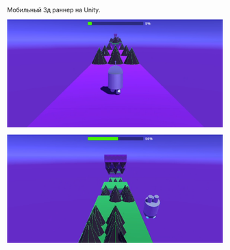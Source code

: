 Мобильный 3д раннер на Unity.

![Rhythm Jump Gameplay 1](RhythmJumpGameplay1.png)

![Rhythm Jump Gameplay 2](RhythmJumpGameplay2.png)
